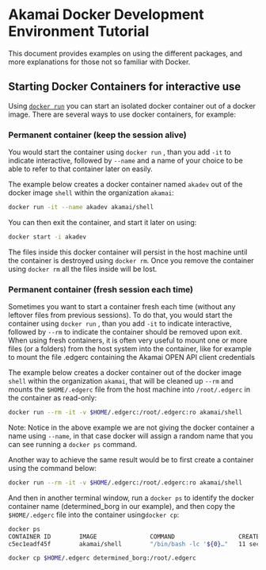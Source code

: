 # Akamai Docker Development Environment Tutorial

This document provides examples on using the different packages, and more explanations for those not so familiar with Docker.

## Starting Docker Containers for interactive use

Using [`docker run`](https://docs.docker.com/engine/reference/run/) you can start an isolated docker container out of a docker image. There are several ways to use docker containers, for example:

### Permanent container (keep the session alive)

You would start the container using `docker run` , than you add `-it` to indicate interactive, followed by `--name` and a name of your choice to be able to refer to that container later on easily.

The example below creates a docker container named `akadev` out of the docker image `shell` within the organization `akamai`:

```bash
docker run -it --name akadev akamai/shell
```

You can then exit the container, and start it later on using:

```bash
docker start -i akadev
```

The files inside this docker container will persist in the host machine until the container is destroyed using `docker rm`. Once you remove the container using `docker rm` all the files inside will be lost.

### Permanent container (fresh session each time) 

Sometimes you want to start a container fresh each time (without any leftover files from previous sessions). To do that, you would start the container using `docker run` , than you add `-it` to indicate interactive, followed by `--rm` to indicate the container should be removed upon exit. When using fresh containers, it is often very useful to mount one or more files (or a folders) from the host system into the container, like for example to mount the file .edgerc containing the Akamai OPEN API client credentials

The example below creates a docker container out of the docker image `shell` within the organization `akamai`, that will be cleaned up `--rm` and mounts the `$HOME/.edgerc` file from the host machine into `/root/.edgerc` in the container as read-only:

```bash
docker run --rm -it -v $HOME/.edgerc:/root/.edgerc:ro akamai/shell
```

Note: Notice in the above example we are not giving the docker container a name using `--name`, in that case docker will assign a random name that you can see running a `docker ps` command.

Another way to achieve the same result would be to first create a container using the command below:

```bash
docker run --rm -it -v $HOME/.edgerc:/root/.edgerc:ro akamai/shell
```

And then in another terminal window, run a `docker ps` to identify the docker container name (determined_borg in our example), and then copy the `$HOME/.edgerc` file into the container using`docker cp`:

```bash
docker ps
CONTAINER ID        IMAGE               COMMAND                  CREATED             STATUS              PORTS               NAMES
c5ec1eadf45f        akamai/shell        "/bin/bash -lc '${0}…"   11 seconds ago      Up 10 seconds                           determined_borg

docker cp $HOME/.edgerc determined_borg:/root/.edgerc
```

